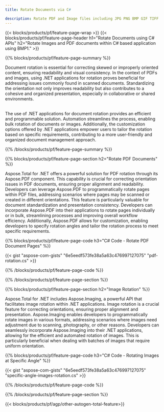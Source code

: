 ```yaml
---
title: Rotate Documents via C# 

description: Rotate PDF and Image files including JPG PNG BMP GIF TIFF SVG via your C# application.
---
```


{{< blocks/products/pf/feature-page-wrap >}}
{{< blocks/products/pf/feature-page-header h1="Rotate Documents using C# APIs" h2="Rotate Images and PDF documents within C# based application using BMP1." >}}

{{% blocks/products/pf/feature-page-summary %}}

Document rotation is essential for correcting skewed or improperly oriented content, ensuring readability and visual consistency. In the context of PDFs and images, using .NET applications for rotation proves beneficial for addressing issues commonly found in scanned documents. Standardizing the orientation not only improves readability but also contributes to a cohesive and organized presentation, especially in collaborative or shared environments. <br /><br />

The use of .NET applications for document rotation provides an efficient and programmable solution. Automation streamlines the process, enabling bulk rotation of documents or images. Additionally, the customization options offered by .NET applications empower users to tailor the rotation based on specific requirements, contributing to a more user-friendly and organized document management approach.

{{% /blocks/products/pf/feature-page-summary  %}}


{{% blocks/products/pf/feature-page-section  h2="Rotate PDF Documents" %}}

Aspose.Total for .NET offers a powerful solution for PDF rotation through its Aspose.PDF component. This capability is crucial for correcting orientation issues in PDF documents, ensuring proper alignment and readability. Developers can leverage Aspose.PDF to programmatically rotate pages within PDF files, addressing scenarios where pages may be scanned or created in different orientations. This feature is particularly valuable for document standardization and presentation consistency. Developers can incorporate Aspose.PDF into their applications to rotate pages individually or in bulk, streamlining processes and improving overall workflow efficiency. Additionally, Aspose.PDF allows for customization, enabling developers to specify rotation angles and tailor the rotation process to meet specific requirements.

{{% blocks/products/pf/feature-page-code h3="C# Code - Rotate PDF Document Pages" %}}

{{< gist "aspose-com-gists" "6e5eedf573fe38a5a63c476997127075" "pdf-rotation.cs" >}}

{{% /blocks/products/pf/feature-page-code  %}}

{{% /blocks/products/pf/feature-page-section %}}


{{% blocks/products/pf/feature-page-section  h2="Image Rotation" %}}

Aspose.Total for .NET includes Aspose.Imaging, a powerful API that facilitates image rotation within .NET applications. Image rotation is a crucial feature for correcting orientations, ensuring proper alignment and presentation. Aspose.Imaging enables developers to programmatically rotate images in various formats, addressing scenarios where images need adjustment due to scanning, photography, or other reasons. Developers can seamlessly incorporate Aspose.Imaging into their .NET applications, allowing for the efficient and automated rotation of images. This is particularly beneficial when dealing with batches of images that require uniform orientation. 

{{% blocks/products/pf/feature-page-code h3="C# Code - Rotating Images at Specific Angle" %}}

{{< gist "aspose-com-gists" "6e5eedf573fe38a5a63c476997127075" "specific-angle-images-rotation.cs" >}}

{{% /blocks/products/pf/feature-page-code  %}}

{{% /blocks/products/pf/feature-page-section %}}

{{< blocks/products/pf/agp/other-autogen-total-feature>}}